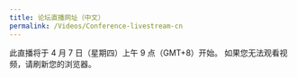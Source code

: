 ```yaml
---
title: 论坛直播网址（中文）
permalink: /Videos/Conference-livestream-cn
---
```


此直播将于 4 月 7 日（星期四）上午 9 点（GMT+8）开始。 如果您无法观看视频，请刷新您的浏览器。
